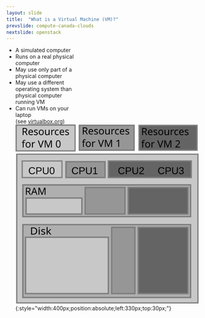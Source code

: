 ```yaml
---
layout: slide
title:  "What is a Virtual Machine (VM)?"
prevslide: compute-canada-clouds
nextslide: openstack
---
```

* A simulated computer
* Runs on a real physical <br/>computer
* May use only part of a <br/>physical computer
* May use a different <br/>operating system than <br/>physical computer <br/>running VM
* Can run VMs on your <br/>laptop <br/>(see [virtualbox.org](https://www.virtualbox.org/))
![virtualization](../assets/virtualization.svg){:style="width:400px;position:absolute;left:330px;top:30px;"}